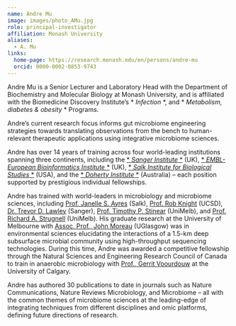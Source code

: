 ```yaml
---
name: Andre Mu
image: images/photo_AMu.jpg
role: principal-investigator
affiliation: Monash University
aliases:
  - A. Mu
links:
  home-page: https://research.monash.edu/en/persons/andre-mu
  orcid: 0000-0002-0853-9743
---
```


Andre Mu is a Senior Lecturer and Laboratory Head with the Department of Biochemistry and Molecular Biology at Monash University, and is affiliated with the Biomedicine Discovery Institute’s * *Infection* *, and * *Metabolism, diabetes & obesity* * Programs. 

Andre’s current research focus informs gut microbiome engineering strategies towards translating observations from the bench to human-relevant therapeutic applications using integrative microbiome sciences. 

Andre has over 14 years of training across four world-leading institutions spanning three continents, including the [* *Sanger Institute* *](https://www.sanger.ac.uk) (UK), [* *EMBL-European Bioinformatics Institute* *](https://www.ebi.ac.uk) (UK), [* *Salk Institute for Biological Studies* *](https://www.salk.edu) (USA), and the [* *Doherty Institute* *](https://www.doherty.edu.au) (Australia) – each position supported by prestigious individual fellowships. 

Andre has trained with world-leaders in microbiology and microbiome sciences, including [Prof. Janelle S. Ayres](https://www.salk.edu/scientist/janelle-ayres/) (Salk), [Prof. Rob Knight](https://knightlab.ucsd.edu/wordpress/?page_id=47) (UCSD), [Dr. Trevor D. Lawley](https://www.sanger.ac.uk/person/lawley-trevor/) (Sanger), [Prof. Timothy P. Stinear](https://www.doherty.edu.au/people/tim-stinear) (UniMelb), and [Prof. Richard A. Strugnell](https://www.doherty.edu.au/people/professor-richard-dick-strugnell) (UniMelb). His graduate research at the University of Melbourne with [Assoc. Prof., John Moreau](https://www.gla.ac.uk/schools/ges/staff/johnmoreau/) (UGlasgow) was in environmental sciences elucidating the interactions of a 1.5-km deep subsurface microbial community using high-throughput sequencing technologies. During this time, Andre was awarded a competitive fellowship through the Natural Sciences and Engineering Research Council of Canada to train in anaerobic microbiology with [Prof., Gerrit Voourdouw](https://profiles.ucalgary.ca/gerrit-voordouw) at the University of Calgary. 

Andre has authored 30 publications to date in journals such as Nature Communications, Nature Reviews Microbiology, and Microbiome – all with the common themes of microbiome sciences at the leading-edge of integrating techniques from different disciplines and omic platforms, defining future directions of research. 

